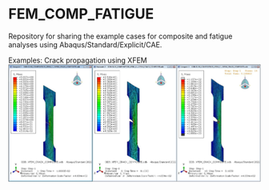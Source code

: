 # FEM_COMP_FATIGUE
Repository for sharing the example cases for composite and fatigue analyses using Abaqus/Standard/Explicit/CAE.

Examples:
Crack propagation using XFEM
![plot](01_COMPOSITE_ANALYSIS/01_COMPOSITE_CRACK_XFEM/CRACK_PROPAGATION.JPG)
